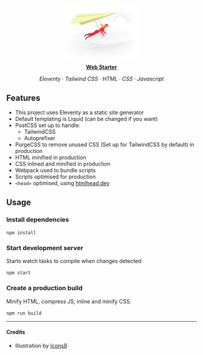 <p align="center">
	<img src="/src/static/sample.png" alt="Getting off the ground" width="200" align="center" />
</p>

<p align="center"><a href="https://webstarter.chriscollins.me"><strong>Web Starter</strong></a></p>

<p align="center"><em>Eleventy · Tailwind CSS · HTML · CSS · Javascript</em></p>

## Features 

- This project uses Eleventy as a static site generator
- Default templating is Liquid (can be changed if you want)
- PostCSS set up to handle:
	- TailwindCSS
	- Autoprefixer 
- PurgeCSS to remove unused CSS (Set up for TailwindCSS by default) in production
- HTML minified in production
- CSS inlined and minified in production
- Webpack used to bundle scripts
- Scripts optimised for production
- `<head>` optimised, using [htmlhead.dev](https://www.htmlhead.dev)


## Usage

### Install dependencies

```
npm install
```

### Start development server
Starts watch tasks to compile when changes detected

```
npm start
```

### Create a production build 
Minify HTML, compress JS, inline and minify CSS.

``` 
npm run build
```

---

#### Credits

- Illustration by [Icons8](https://icons8.com/ouch/illustration/fogg-message-sent)


